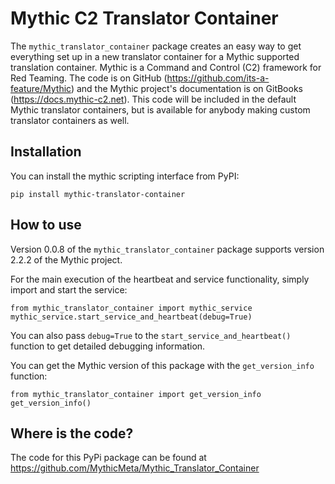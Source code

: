 # Mythic C2 Translator Container

The `mythic_translator_container` package creates an easy way to get everything set up in a new translator container for a Mythic supported translation container. Mythic is a Command and Control (C2) framework for Red Teaming. The code is on GitHub (https://github.com/its-a-feature/Mythic) and the Mythic project's documentation is on GitBooks (https://docs.mythic-c2.net). This code will be included in the default Mythic translator containers, but is available for anybody making custom translator containers as well.

## Installation

You can install the mythic scripting interface from PyPI:

```
pip install mythic-translator-container
```

## How to use

Version 0.0.8 of the `mythic_translator_container` package supports version 2.2.2 of the Mythic project.

For the main execution of the heartbeat and service functionality, simply import and start the service:
```
from mythic_translator_container import mythic_service
mythic_service.start_service_and_heartbeat(debug=True)
```

You can also pass `debug=True` to the `start_service_and_heartbeat()` function to get detailed debugging information.

You can get the Mythic version of this package with the `get_version_info` function:
```
from mythic_translator_container import get_version_info
get_version_info()
```

## Where is the code?

The code for this PyPi package can be found at https://github.com/MythicMeta/Mythic_Translator_Container 

